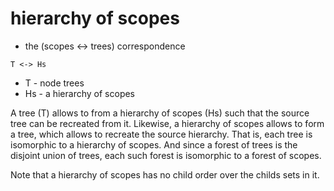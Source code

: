 
# hierarchy of scopes
- the (scopes <-> trees) correspondence

```
T <-> Hs
```

* T - node trees
* Hs - a hierarchy of scopes

A tree (T) allows to from a hierarchy of scopes (Hs) such that the source tree
can be recreated from it. Likewise, a hierarchy of scopes allows to form a tree,
which allows to recreate the source hierarchy. That is, each tree is isomorphic
to a hierarchy of scopes. And since a forest of trees is the disjoint union of
trees, each such forest is isomorphic to a forest of scopes.

Note that a hierarchy of scopes has no child order over the childs sets in it.
